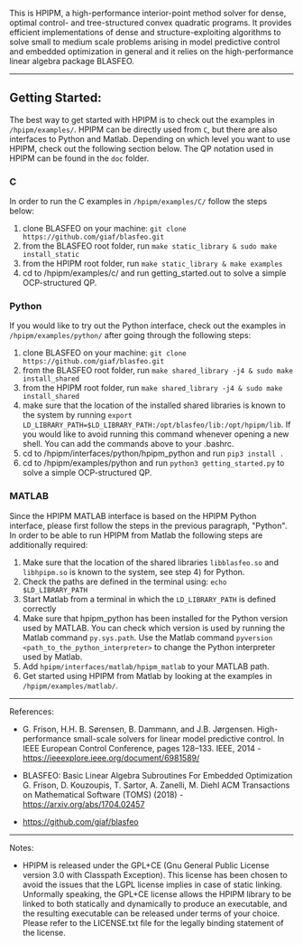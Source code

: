 This is HPIPM, a high-performance interior-point method solver for dense, optimal control- and tree-structured convex quadratic programs. It provides efficient implementations of dense and structure-exploiting algorithms to solve small to medium scale problems arising in model predictive control and embedded optimization in general and it relies on the high-performance linear algebra package BLASFEO.

--------------------------------------------------

## Getting Started:
The best way to get started with HPIPM is to check out the examples in `/hpipm/examples/`.
HPIPM can be directly used from `C`, but there are also interfaces to Python and Matlab.
Depending on which level you want to use HPIPM, check out the following section below.
The QP notation used in HPIPM can be found in the `doc` folder.

### C
In order to run the C examples in `/hpipm/examples/C/` follow the steps below:
1) clone BLASFEO on your machine: `git clone https://github.com/giaf/blasfeo.git` 
2) from the BLASFEO root folder, run `make static_library & sudo make install_static`
3) from the HPIPM root folder, run `make static_library & make examples`
4) cd to /hpipm/examples/c/ and run getting_started.out to solve a simple OCP-structured QP.

### Python
If you would like to try out the Python interface, check out the examples in `/hpipm/examples/python/` after going through the following steps:
1) clone BLASFEO on your machine: `git clone https://github.com/giaf/blasfeo.git`
2) from the BLASFEO root folder, run `make shared_library -j4 & sudo make install_shared`
3) from the HPIPM root folder, run `make shared_library -j4 & sudo make install_shared`
4) make sure that the location of the installed shared libraries is known to the system by running `export LD_LIBRARY_PATH=$LD_LIBRARY_PATH:/opt/blasfeo/lib:/opt/hpipm/lib`. If you would like 
to avoid running this command whenever opening a new shell. You can add the commands above to your .bashrc.
5) cd to /hpipm/interfaces/python/hpipm_python and run `pip3 install .`
6) cd to /hpipm/examples/python and run `python3 getting_started.py` to solve a simple OCP-structured QP.


### MATLAB
Since the HPIPM MATLAB interface is based on the HPIPM Python interface, please first follow the steps in the previous paragraph, "Python".
In order to be able to run HPIPM from Matlab the following steps are additionally required:
1) Make sure that the location of the shared libraries `libblasfeo.so` and `libhpipm.so` is known to the system, see step 4) for Python.
2) Check the paths are defined in the terminal using: `echo $LD_LIBRARY_PATH`
3) Start Matlab from a terminal in which the `LD_LIBRARY_PATH` is defined correctly
4) Make sure that hpipm_python has been installed for the Python version used by MATLAB.
You can check which version is used by running the Matlab command `py.sys.path`.
Use the Matlab command `pyversion <path_to_the_python_interpreter>` to change the Python interpreter used by Matlab.
5) Add `hpipm/interfaces/matlab/hpipm_matlab` to your MATLAB path.
6) Get started using HPIPM from Matlab by looking at the examples in `/hpipm/examples/matlab/`.


--------------------------------------------------

References:

- G. Frison, H.H. B. Sørensen, B. Dammann, and J.B. Jørgensen. High-performance
small-scale solvers for linear model predictive control. In
IEEE European Control Conference, pages 128–133. IEEE, 2014 - <https://ieeexplore.ieee.org/document/6981589/>

- BLASFEO: Basic Linear Algebra Subroutines For Embedded Optimization
G. Frison, D. Kouzoupis, T. Sartor, A. Zanelli, M. Diehl
ACM Transactions on Mathematical Software (TOMS) (2018) - <https://arxiv.org/abs/1704.02457>

- <https://github.com/giaf/blasfeo>

--------------------------------------------------

Notes:

- HPIPM is released under the GPL+CE (Gnu General Public License version 3.0 with Classpath Exception).
This license has been chosen to avoid the issues that the LGPL license implies in case of static linking.
Unformally speaking, the GPL+CE license allows the HPIPM library to be linked to both statically and dynamically to produce an executable, and the resulting executable can be released under terms of your choice.
Please refer to the LICENSE.txt file for the legally binding statement of the license.
